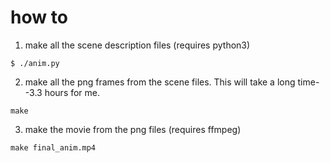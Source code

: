 # how to

1. make all the scene description files (requires python3)
```
$ ./anim.py
```

2. make all the png frames from the scene files.  This will take a long time--3.3 hours for me.
```
make
```

3. make the movie from the png files  (requires ffmpeg)
```
make final_anim.mp4
```
